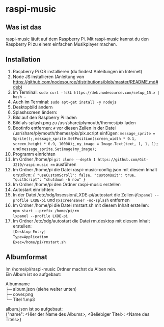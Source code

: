 # raspi-music
## Was ist das
raspi-music läuft auf dem Raspberry Pi.
Mit raspi-music kannst du den Raspberry Pi zu einem einfachen Musikplayer machen.
## Installation
1. Raspberry Pi OS installieren (du findest Anleitungen im Internet)
2. Node JS installieren (Anleitung von https://github.com/nodesource/distributions/blob/master/README.md#deb)
  1. Im Terminal: `sudo curl -fsSL https://deb.nodesource.com/setup_15.x | bash -
`
  2. Auch im Terminal: `sudo apt-get install -y nodejs`
3. Desktopbild ändern
4. Splashscreen ändern:
  1. Bild auf den Raspberry Pi laden
  2. Bild als splash.png zu /usr/share/plymouth/themes/pix laden
5. Bootinfo entfernen: `#` vor diesen Zeilen in der Datei /usr/share/plymouth/themes/pix/pix.script einfügen: `message_sprite = Sprite();`,
`message_sprite.SetPosition(screen_width * 0.1, screen_height * 0.9, 10000);`,
`my_image = Image.Text(text, 1, 1, 1);` und
`message_sprite.SetImage(my_image);`
4. Programm einrichten
  1. Im Ordner /home/pi `git clone --depth 1 https://github.com/Git-J219/raspi-music rm` ausführen
  2. Im Ordner /home/pi die Datei raspi-music-config.json mit diesem Inhalt erstellen: `{
    "useCustomScroll": false,
    "customQuit": true,
    "quitScript": "shutdown -h now"
    }`
  3. Im Ordner /home/pi den Ordner raspi-music erstellen
4. Autostart einrichten:
  1. In der Datei /etc/xdg/lxsession/LXDE-pi/autostart die Zeilen `@lxpanel --profile LXDE-pi` und `@xscreensaver -no-splash` entfernen
  2. Im Ordner /home/pi die Datei rmstart.sh mit diesem Inhalt erstellen:  
  `npm start --prefix /home/pi/rm`  
  `lxpanel --profile LXDE-pi`
  3. Im Ordner /etc/xdg/autostart die Datei rm.desktop mit diesem Inhalt erstellen:  
  `[Desktop Entry]`  
  `Type=Application`  
  `Exec=/home/pi/rmstart.sh`  

## Albumformat  
Im /home/pi/raspi-music Ordner machst du Alben rein.  
Ein Album ist so aufgebaut:  

Albumname  
├─ album.json (siehe weiter unten)  
├─ cover.png  
└─ Titel 1.mp3  

album.json ist so aufgebaut:  
{"name": \<Hier der Name des Albums\>, \<Beliebiger Titel\>: \<Name des Titels\>}
